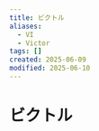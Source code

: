 ```yaml
---
title: ビクトル
aliases:
  - VI
  - Victor
tags: []
created: 2025-06-09
modified: 2025-06-10
---
```


# ビクトル
